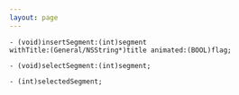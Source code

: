 ```yaml
---
layout: page
---
```




<code>- (void)insertSegment:(int)segment withTitle:(General/NSString*)title animated:(BOOL)flag;</code>

<code>- (void)selectSegment:(int)segment;</code>

<code>- (int)selectedSegment;</code>